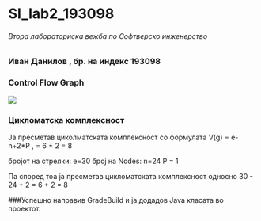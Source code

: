 # SI_lab2_193098


###### Втора лабораториска вежба по Софтверско инженерство

### Иван Данилов , бр. на индекс 193098


### Control Flow Graph
  <img  src="https://i.imgur.com/poUTIrg.png" >



### Цикломатска комплексност

Ја пресметав циколматската комплексност со формулата V(g) = e-n+2*P ,  =  6 + 2 = 8

бројот на стрелки: e=30 
број на Nodes:       n=24 
                               P = 1 

Па според тоа ја пресметав цикломатската комплексност односно 30 - 24 + 2 = 6 + 2 = 8



###Успешно направив GradeBuild и ја додадов Java класата во проектот.
